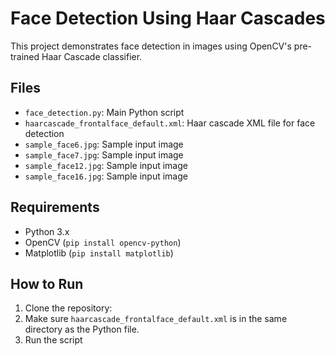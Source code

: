 # Face Detection Using Haar Cascades

This project demonstrates face detection in images using OpenCV's pre-trained Haar Cascade classifier.

## Files
- `face_detection.py`: Main Python script
- `haarcascade_frontalface_default.xml`: Haar cascade XML file for face detection
- `sample_face6.jpg`: Sample input image
- `sample_face7.jpg`: Sample input image
- `sample_face12.jpg`: Sample input image
- `sample_face16.jpg`: Sample input image

## Requirements

- Python 3.x
- OpenCV (`pip install opencv-python`)
- Matplotlib (`pip install matplotlib`)

## How to Run

1. Clone the repository:
2. Make sure `haarcascade_frontalface_default.xml` is in the same directory as the Python file.
3. Run the script

